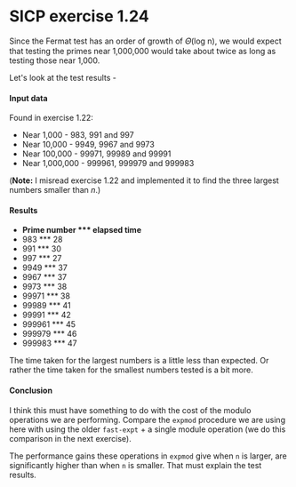 # SICP exercise 1.24

Since the Fermat test has an order of growth of 𝛩(log n), we would expect that testing the primes near 1,000,000 would take about twice as long as testing those near 1,000.

Let's look at the test results - 

#### Input data

Found in exercise 1.22:

* Near 1,000 - 983, 991 and 997
* Near 10,000 - 9949, 9967 and 9973
* Near 100,000 - 99971, 99989 and 99991
* Near 1,000,000 - 999961, 999979 and 999983

(__Note:__ I misread  exercise 1.22 and implemented it to find the three largest numbers smaller than _n_.)

#### Results
* **Prime number \*\*\* elapsed time**
* 983 *** 28
* 991 *** 30
* 997 *** 27
* 9949 *** 37
* 9967 *** 37
* 9973 *** 38
* 99971 *** 38
* 99989 *** 41
* 99991 *** 42
* 999961 *** 45
* 999979 *** 46
* 999983 *** 47



The time taken for the largest numbers is a little less than expected. Or rather the time taken for the smallest numbers tested is a bit more.

#### Conclusion

I think this must have something to do with the cost of the modulo operations we are performing. Compare the `expmod` procedure we are using here with  using the older `fast-expt` + a single module operation (we do this comparison in the next exercise).

The performance gains these operations in `expmod` give when `n` is larger, are significantly higher than when `n` is smaller. That must explain the test results.



